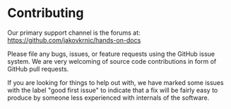 # Contributing

Our primary support channel is the forums at: https://github.com/jakovkrnic/hands-on-docs

Please file any bugs, issues, or feature requests using the GitHub issue system.
We are very welcoming of source code contributions in form of GitHub pull requests.

If you are looking for things to help out with, we have marked some issues with
the label "good first issue" to indicate that a fix will be fairly easy to produce
by someone less experienced with internals of the software.
